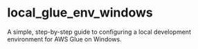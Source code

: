 # local_glue_env_windows
A simple, step-by-step guide to configuring a local development environment for AWS Glue on Windows.
